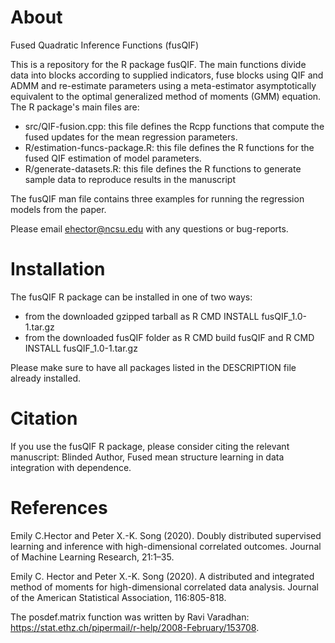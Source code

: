 # About
Fused Quadratic Inference Functions (fusQIF)

This is a repository for the R package fusQIF. The main functions divide data into blocks according to supplied indicators, fuse blocks using QIF and ADMM and re-estimate parameters using a meta-estimator asymptotically equivalent to the optimal generalized method of moments (GMM) equation. The R package's main files are:
- src/QIF-fusion.cpp: this file defines the Rcpp functions that compute the fused updates for the mean regression parameters.
- R/estimation-funcs-package.R: this file defines the R functions for the fused QIF estimation of model parameters.
- R/generate-datasets.R: this file defines the R functions to generate sample data to reproduce results in the manuscript

The fusQIF man file contains three examples for running the regression models from the paper.

Please email ehector@ncsu.edu with any questions or bug-reports.

# Installation

The fusQIF R package can be installed in one of two ways:
- from the downloaded gzipped tarball as R CMD INSTALL fusQIF_1.0-1.tar.gz
- from the downloaded fusQIF folder as R CMD build fusQIF and R CMD INSTALL fusQIF_1.0-1.tar.gz

Please make sure to have all packages listed in the DESCRIPTION file already installed.

# Citation

If you use the fusQIF R package, please consider citing the relevant manuscript: Blinded Author, Fused mean structure learning in data integration with dependence.

# References

Emily C.Hector and Peter X.-K. Song (2020). Doubly distributed supervised learning and inference with high-dimensional correlated outcomes. Journal of Machine Learning Research, 21:1–35.
  
  Emily C. Hector and Peter X.-K. Song (2020). A distributed and integrated method of moments for high-dimensional correlated data analysis. Journal of the American Statistical Association, 116:805-818.

The posdef.matrix function was written by Ravi Varadhan: https://stat.ethz.ch/pipermail/r-help/2008-February/153708.

